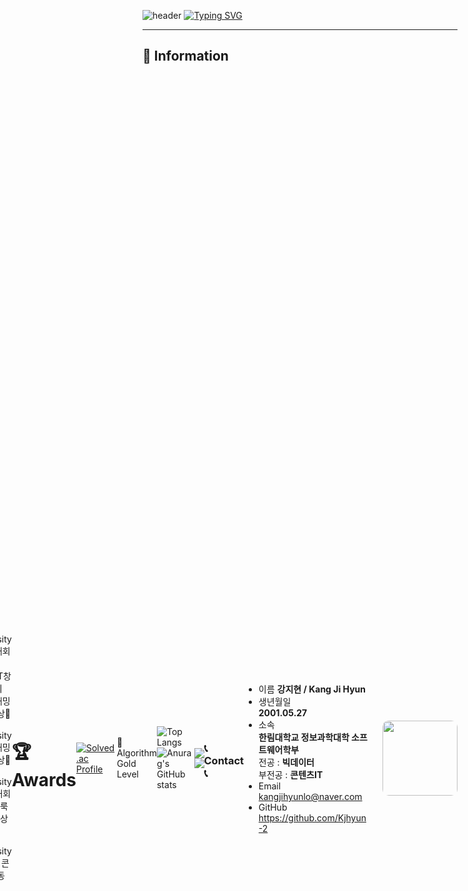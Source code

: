 ![header](https://capsule-render.vercel.app/api?type=waving&color=6994CDEE&text=&animation=twinkling&height=80)
[![Typing SVG](https://readme-typing-svg.demolab.com?font=Alkatra&weight=500&size=45&duration=3500&pause=3&color=6994CDEE&center=false&vCenter=false&multiline=true&repeat=true&width=1000&height=100&lines=Welcome+to+Jihyun+GitHub!👋)]([https://git.io/typing-svg](https://github.com/Kjhyun-2/Kjhyun-2))
*** 
## 🙌  Information
<div style="display: flex; flex-direction: row-reverse; align-items: center;">
<img src="https://github.com/user-attachments/assets/e1b2cd53-5456-4fec-b049-85178c3fdd31" width="120px" style="border-radius: 10px; margin-left: 20px;">


* 이름
**강지현 / Kang Ji Hyun**
* 생년월일   
**2001.05.27** 
* 소속 <br>
**한림대학교 정보과학대학 소프트웨어학부 <br>**
  전공 : **빅데이터 <br>**
  부전공 : **콘텐츠IT <br>**
* Email   
kangjihyunlo@naver.com
* GitHub   
https://github.com/Kjhyun-2

### 📞 Contact 📞
<a href="https://www.instagram.com/kjhyun_2"><img src="https://img.shields.io/badge/Instagram-E4405F?style=for-the-badge&logo=Instagram&logoColor=white"></a> <a><img src="http://img.shields.io/badge/-wayergang@gmail.com-EA4335?style=flat&logo=gmail&logoColor=white"/></a>

***

![Top Langs](https://github-readme-stats.vercel.app/api/top-langs/?username=Kjhyun-2)![Anurag's GitHub stats](https://github-readme-stats.vercel.app/api?username=Kjhyun-2&show_icons=true&theme='')

🏅 Algorithm Gold Level

[![Solved.ac Profile](http://mazassumnida.wtf/api/v2/generate_badge?boj=kangjihyunlo)](https://solved.ac/kangjihyunlo/)

# 🏆 Awards
- Sejong University 해커톤대회 대상🥇
- 전국 ICT창의성대회 프로그래밍부문 은상🥈
- Sangji University 프로그래밍 대회 동상🥉
- Hallym University AI경진대회(인쇄 얼룩 제거) 동상🥉 
- Hallym University GitHub 콘테스트 동상🥉
***  

### 📚 stacks
<img src="https://img.shields.io/badge/-C-A8B9CC?style=for-the-badge&logo=C&logoColor=white"> <img src="https://img.shields.io/badge/c++-00599C?style=for-the-badge&logo=c%2B%2B&logoColor=white"> <img src="https://img.shields.io/badge/JAVA-007396?style=for-the-badge&logo=java&logoColor=white"> <img src="https://img.shields.io/badge/Python-3776AB?style=for-the-badge&logo=python&logoColor=white"/> <img src="https://img.shields.io/badge/PyTorch-EE4C2C?style=for-the-badge&logo=PyTorch&logoColor=white">
### 🛠️ tools
<img src="https://img.shields.io/badge/Eclipse-2C2255?style=for-the-badge&logo=Eclipse%20IDE&logoColor=white"> <img src="https://img.shields.io/badge/Visual Studio-5C2D91?style=for-the-badge&logo=Visual Studio&logoColor=white"> <img src="https://img.shields.io/badge/Visual Studio Code-007ACC?style=for-the-badge&logo=Visual Studio Code&logoColor=white"/> 
<img src="https://img.shields.io/badge/PyCharm-000000?style=for-the-badge&logo=PyCharm&logoColor=white"/> 

<img src="https://img.shields.io/badge/Anaconda-44A833?style=for-the-badge&logo=Anaconda&logoColor=white"/> <img src="https://img.shields.io/badge/Google Colab-F9AB00?style=for-the-badge&logo=Google Colab&logoColor=white"/> <img src="https://img.shields.io/badge/Unity-000000?style=for-the-badge&logo=Unity&logoColor=white"> <img src="https://img.shields.io/badge/github-181717?style=for-the-badge&logo=github&logoColor=white"> 

***

### 💻 Project 
- Unity 게임제작 (AppleCatch, Bamsongi, CatEscape, Dodge)
- Unity 게임제작 (Roll a Ball, Roulette, ShootingGame, SwipeCar, Uni-Run)
- Unity 게임제작 프로젝트 (BeatStreat , Zombie 서바이벌)
- 서울 교통량 데이터 분석 프로젝트
- 'MMC Lab' 의료 딥러닝 프로젝트
- 'MMC Lab' Image Generative model 연구 프로젝트

*** 
### 📌 Activities 
- 한림 SW인재 선정
- 2020년도 1학기 신입생 몰입형 SW코딩캠프
- 2020년도 1학기 전공 멘토링(자바2)
- 2020년도 교외 고려대학교사범대학부속고등학교 '프로그래밍 멘토링(C언어)' 멘토활동
- 인공지능경진대회(데이콘) ‘제1회 국민대학교 AI빅데이터 분석 경진대회’ 참여
- 인공지능경진대회(데이콘) ‘반도체 소자 이상 탐지 AI 경진대회’ 참여
- 35사단 11해안감시기동대 작전소대 입대
- 2023년도 한림대학교 소프트웨어 SW봉사단 활동
- 2023년도 1학기, 2학기 학기우등
- 2023년도 한림대학교 소프트웨어 SW봉사단 코딩 드론 교육 수료
- 2023년도 한림대학교 소프트웨어 SW봉사단 자체역량강화 코딩 교육
- 2023년도 초거대언어모델 및 메타버스 기반 AI구축 - 파이썬 기반 데이터 사이언스 (중급) 수료
- 2023년도 초거대언어모델 및 메타버스 기반 AI구축 - 파이썬 기반 데이터 사이언스 (고급) 수료
- 2023년도 한림모여코딩 프로그램 우수활동 팀 선정
- 2023년도 Daily 코딩 - 알고리즘 참여
- 2023년도 SW빌리지 정주형 교육 (프로그래밍 Python) 수료
- 2023년도 SW빌리지 정주형 교육 (웹페이지 디자인 HTML/CSS) 수료
- 2023년도 AI 연구실 'MMC' 연구원 등록
- 2024년도 Fine Tuning 기반의 도메인 Retrieval Augumentation 교육 수료
- 2024년도 인공지능을 이용한 의료영상처리 특강 수료
- 2024년도 나만의 소형언어모델(sLM) 교육 수료
- 2024년도 HUSS 해외현지프로그램 [미국 괌]
***

### 📖 Study
|학기|과목명|학기|과목명|
|:---:|:---:|:---:|:---:|
|2020-1|컴퓨팅사고와문제해결|2023-2|알고리즘|
|2020-1|이산구조론|2023-2|인공지능수학|
|2020-1|데이터의 힘|2023-2|C++프로그래밍|
|2020-1|자바프로그래밍1|2023-2|데이터베이스기초|
|2020-1|소프트웨어세미나|2024-1|인공지능프로그래밍|
|2020-2|선형대수|2024-1|인공지능의이해|
|2020-2|창의코딩웹|2024-1|머신러닝|
|2020-2|자바프로그래밍2|2024-1|딥러닝|
|2023-1|자료구조|2024-1|영상처리프로그래밍|
|2023-1|논리설계및실험
|2023-1|파이썬과학프로그래밍기초
|2023-1|C프로그래밍
|2023-1|데이터사이언스
|2023-2|VRAR게임제작
|2023-2|파이썬 AI프로그래밍
|2024-1|인공지능프로그래밍
|2024-1|인공지능의이해
|2024-1|머신러닝
|2024-1|딥러닝 
|2024-1|영상처리프로그래밍
|2024-2|머신러닝응용
|2024-2|영상처리와딥러닝

***

### 🏃‍♂️ Student Union 
- 2020년도 제 2대 빅데이터 학생회 'Day' 대외국 부원
- 2020년도 교내 소프트웨어융합대학 학술동아리 노네임 활동
- 2020년도 교내 검도 동아리 '해강박' 활동
- 2023년도 제 5대 콘텐츠IT 학생회 'Dream' 사무국 국장
- 2024년도 제 3대 정보과학대학 학생회 'Ready' 사무국 부장
- 2024년도 교내 소프트웨어융합대학 학술동아리 C.愛.랑 인공지능(텐서) 팀원
- 2024년도 교내 축구 동아리 '일레븐' 활동
- 2024년도 제 3대 정보과학대학 학생회 'Ready' 대외협력국 국장

***
